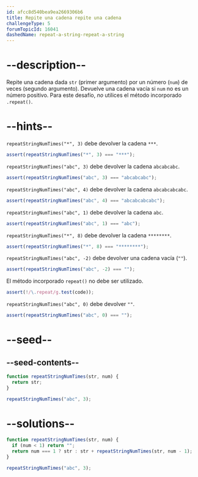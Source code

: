 ```yaml
---
id: afcc8d540bea9ea2669306b6
title: Repite una cadena repite una cadena
challengeType: 5
forumTopicId: 16041
dashedName: repeat-a-string-repeat-a-string
---
```


# --description--

Repite una cadena dada `str` (primer argumento) por un número (`num`) de veces (segundo argumento). Devuelve una cadena vacía si `num` no es un número positivo. Para este desafío, _no_ utilices el método incorporado `.repeat()`.

# --hints--

`repeatStringNumTimes("*", 3)` debe devolver la cadena `***`.

```js
assert(repeatStringNumTimes("*", 3) === "***");
```

`repeatStringNumTimes("abc", 3)` debe devolver la cadena `abcabcabc`.

```js
assert(repeatStringNumTimes("abc", 3) === "abcabcabc");
```

`repeatStringNumTimes("abc", 4)` debe devolver la cadena `abcabcabcabc`.

```js
assert(repeatStringNumTimes("abc", 4) === "abcabcabcabc");
```

`repeatStringNumTimes("abc", 1)` debe devolver la cadena `abc`.

```js
assert(repeatStringNumTimes("abc", 1) === "abc");
```

`repeatStringNumTimes("*", 8)` debe devolver la cadena `********`.

```js
assert(repeatStringNumTimes("*", 8) === "********");
```

`repeatStringNumTimes("abc", -2)` debe devolver una cadena vacía (`""`).

```js
assert(repeatStringNumTimes("abc", -2) === "");
```

El método incorporado `repeat()` no debe ser utilizado.

```js
assert(!/\.repeat/g.test(code));
```

`repeatStringNumTimes("abc", 0)` debe devolver `""`.

```js
assert(repeatStringNumTimes("abc", 0) === "");
```

# --seed--

## --seed-contents--

```js
function repeatStringNumTimes(str, num) {
  return str;
}

repeatStringNumTimes("abc", 3);
```

# --solutions--

```js
function repeatStringNumTimes(str, num) {
  if (num < 1) return "";
  return num === 1 ? str : str + repeatStringNumTimes(str, num - 1);
}

repeatStringNumTimes("abc", 3);
```
